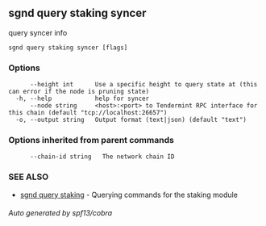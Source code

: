 ## sgnd query staking syncer

query syncer info

```
sgnd query staking syncer [flags]
```

### Options

```
      --height int      Use a specific height to query state at (this can error if the node is pruning state)
  -h, --help            help for syncer
      --node string     <host>:<port> to Tendermint RPC interface for this chain (default "tcp://localhost:26657")
  -o, --output string   Output format (text|json) (default "text")
```

### Options inherited from parent commands

```
      --chain-id string   The network chain ID
```

### SEE ALSO

* [sgnd query staking](sgnd_query_staking.md)	 - Querying commands for the staking module

###### Auto generated by spf13/cobra
